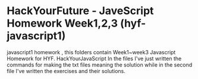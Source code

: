#  HackYourFuture - JaveScript Homework Week1,2,3 (hyf-javascript1)
javascript1 homework , this folders contain Week1~week3 Javascript Homework for HYF. 
HackYourJavaScript
In the  files I've just written the commands for making the txt files meaning the solution while in the second file I've written the exercises and their solutions.
